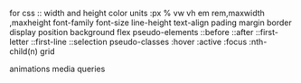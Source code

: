 for css ::
 width and height
 color
 units :px % vw vh em rem,maxwidth ,maxheight
 font-family
 font-size
 line-height
 text-align
 pading
 margin
 border
 display
 position
 background
 flex
 pseudo-elements
   ::before
   ::after
   ::first-letter
   ::first-line
   ::selection
 pseudo-classes
   :hover
   :active
   :focus
   :nth-child(n)
 grid

 animations
 media queries